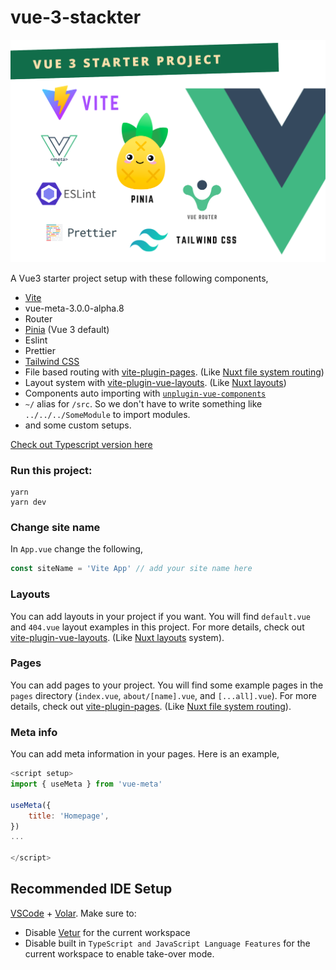 # vue-3-stackter

![Cover Image](https://raw.githubusercontent.com/shamscorner/images/main/vite-vue-3-tailwind.png)

A Vue3 starter project setup with these following components,

-   [Vite](https://vitejs.dev/)
-   vue-meta-3.0.0-alpha.8
-   Router
-   [Pinia](https://pinia.vuejs.org/) (Vue 3 default)
-   Eslint
-   Prettier
-   [Tailwind CSS](https://tailwindcss.com/)
-   File based routing with [vite-plugin-pages](https://github.com/hannoeru/vite-plugin-pages). (Like [Nuxt file system routing](https://nuxtjs.org/docs/2.x/features/file-system-routing))
-   Layout system with [vite-plugin-vue-layouts](https://github.com/JohnCampionJr/vite-plugin-vue-layouts). (Like [Nuxt layouts](https://nuxtjs.org/docs/2.x/directory-structure/layouts))
- Components auto importing with [`unplugin-vue-components`](https://github.com/antfu/unplugin-vue-components)
-   `~/` alias for `/src`. So we don't have to write something like `../../../SomeModule` to import modules.
-   and some custom setups.

[Check out Typescript version here](https://github.com/shamscorner/vitesse-stackter-clean-architect)

### Run this project:

```
yarn
yarn dev
```

### Change site name

In `App.vue` change the following,

```Javascript
const siteName = 'Vite App' // add your site name here
```

### Layouts

You can add layouts in your project if you want. You will find `default.vue` and `404.vue` layout examples in this project. For more details, check out [vite-plugin-vue-layouts](https://github.com/JohnCampionJr/vite-plugin-vue-layouts). (Like [Nuxt layouts](https://nuxtjs.org/docs/2.x/directory-structure/layouts) system).

### Pages

You can add pages to your project. You will find some example pages in the `pages` directory (`index.vue`, `about/[name].vue`, and `[...all].vue`). For more details, check out [vite-plugin-pages](https://github.com/hannoeru/vite-plugin-pages). (Like [Nuxt file system routing](https://nuxtjs.org/docs/2.x/features/file-system-routing)).

### Meta info

You can add meta information in your pages. Here is an example,

```Javascript
<script setup>
import { useMeta } from 'vue-meta'

useMeta({
    title: 'Homepage',
})
...

</script>
```

## Recommended IDE Setup

[VSCode](https://code.visualstudio.com/) + [Volar](https://marketplace.visualstudio.com/items?itemName=Vue.volar). Make sure to:
- Disable [Vetur](https://marketplace.visualstudio.com/items?itemName=octref.vetur) for the current workspace
- Disable built in `TypeScript and JavaScript Language Features` for the current workspace to enable take-over mode.
